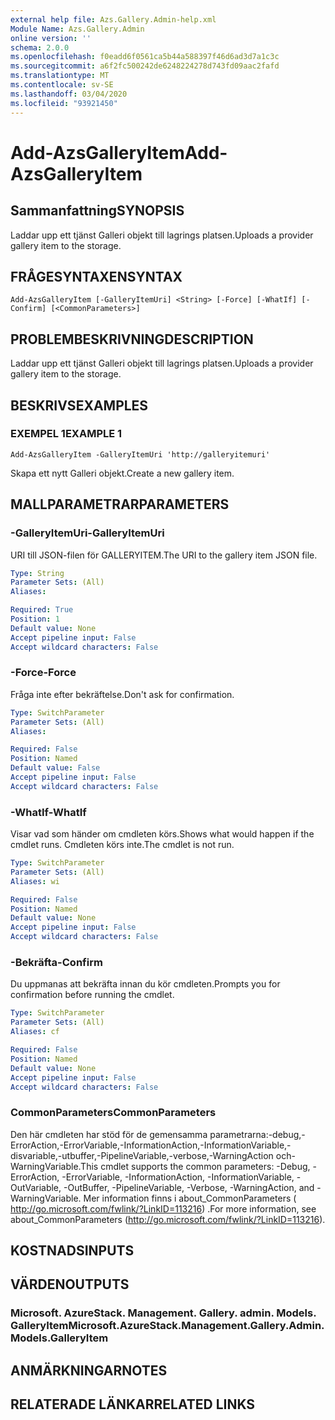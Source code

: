 ```yaml
---
external help file: Azs.Gallery.Admin-help.xml
Module Name: Azs.Gallery.Admin
online version: ''
schema: 2.0.0
ms.openlocfilehash: f0eadd6f0561ca5b44a588397f46d6ad3d7a1c3c
ms.sourcegitcommit: a6f2fc500242de6248224278d743fd09aac2fafd
ms.translationtype: MT
ms.contentlocale: sv-SE
ms.lasthandoff: 03/04/2020
ms.locfileid: "93921450"
---
```

# <span data-ttu-id="ef952-101">Add-AzsGalleryItem</span><span class="sxs-lookup"><span data-stu-id="ef952-101">Add-AzsGalleryItem</span></span>

## <span data-ttu-id="ef952-102">Sammanfattning</span><span class="sxs-lookup"><span data-stu-id="ef952-102">SYNOPSIS</span></span>
<span data-ttu-id="ef952-103">Laddar upp ett tjänst Galleri objekt till lagrings platsen.</span><span class="sxs-lookup"><span data-stu-id="ef952-103">Uploads a provider gallery item to the storage.</span></span>

## <span data-ttu-id="ef952-104">FRÅGESYNTAXEN</span><span class="sxs-lookup"><span data-stu-id="ef952-104">SYNTAX</span></span>

```
Add-AzsGalleryItem [-GalleryItemUri] <String> [-Force] [-WhatIf] [-Confirm] [<CommonParameters>]
```

## <span data-ttu-id="ef952-105">PROBLEMBESKRIVNING</span><span class="sxs-lookup"><span data-stu-id="ef952-105">DESCRIPTION</span></span>
<span data-ttu-id="ef952-106">Laddar upp ett tjänst Galleri objekt till lagrings platsen.</span><span class="sxs-lookup"><span data-stu-id="ef952-106">Uploads a provider gallery item to the storage.</span></span>

## <span data-ttu-id="ef952-107">BESKRIVS</span><span class="sxs-lookup"><span data-stu-id="ef952-107">EXAMPLES</span></span>

### <span data-ttu-id="ef952-108">EXEMPEL 1</span><span class="sxs-lookup"><span data-stu-id="ef952-108">EXAMPLE 1</span></span>
```
Add-AzsGalleryItem -GalleryItemUri 'http://galleryitemuri'
```

<span data-ttu-id="ef952-109">Skapa ett nytt Galleri objekt.</span><span class="sxs-lookup"><span data-stu-id="ef952-109">Create a new gallery item.</span></span>

## <span data-ttu-id="ef952-110">MALLPARAMETRAR</span><span class="sxs-lookup"><span data-stu-id="ef952-110">PARAMETERS</span></span>

### <span data-ttu-id="ef952-111">-GalleryItemUri</span><span class="sxs-lookup"><span data-stu-id="ef952-111">-GalleryItemUri</span></span>
<span data-ttu-id="ef952-112">URI till JSON-filen för GALLERYITEM.</span><span class="sxs-lookup"><span data-stu-id="ef952-112">The URI to the gallery item JSON file.</span></span>

```yaml
Type: String
Parameter Sets: (All)
Aliases:

Required: True
Position: 1
Default value: None
Accept pipeline input: False
Accept wildcard characters: False
```

### <span data-ttu-id="ef952-113">-Force</span><span class="sxs-lookup"><span data-stu-id="ef952-113">-Force</span></span>
<span data-ttu-id="ef952-114">Fråga inte efter bekräftelse.</span><span class="sxs-lookup"><span data-stu-id="ef952-114">Don't ask for confirmation.</span></span>

```yaml
Type: SwitchParameter
Parameter Sets: (All)
Aliases:

Required: False
Position: Named
Default value: False
Accept pipeline input: False
Accept wildcard characters: False
```

### <span data-ttu-id="ef952-115">-WhatIf</span><span class="sxs-lookup"><span data-stu-id="ef952-115">-WhatIf</span></span>
<span data-ttu-id="ef952-116">Visar vad som händer om cmdleten körs.</span><span class="sxs-lookup"><span data-stu-id="ef952-116">Shows what would happen if the cmdlet runs.</span></span>
<span data-ttu-id="ef952-117">Cmdleten körs inte.</span><span class="sxs-lookup"><span data-stu-id="ef952-117">The cmdlet is not run.</span></span>

```yaml
Type: SwitchParameter
Parameter Sets: (All)
Aliases: wi

Required: False
Position: Named
Default value: None
Accept pipeline input: False
Accept wildcard characters: False
```

### <span data-ttu-id="ef952-118">-Bekräfta</span><span class="sxs-lookup"><span data-stu-id="ef952-118">-Confirm</span></span>
<span data-ttu-id="ef952-119">Du uppmanas att bekräfta innan du kör cmdleten.</span><span class="sxs-lookup"><span data-stu-id="ef952-119">Prompts you for confirmation before running the cmdlet.</span></span>

```yaml
Type: SwitchParameter
Parameter Sets: (All)
Aliases: cf

Required: False
Position: Named
Default value: None
Accept pipeline input: False
Accept wildcard characters: False
```

### <span data-ttu-id="ef952-120">CommonParameters</span><span class="sxs-lookup"><span data-stu-id="ef952-120">CommonParameters</span></span>
<span data-ttu-id="ef952-121">Den här cmdleten har stöd för de gemensamma parametrarna:-debug,-ErrorAction,-ErrorVariable,-InformationAction,-InformationVariable,-disvariable,-utbuffer,-PipelineVariable,-verbose,-WarningAction och-WarningVariable.</span><span class="sxs-lookup"><span data-stu-id="ef952-121">This cmdlet supports the common parameters: -Debug, -ErrorAction, -ErrorVariable, -InformationAction, -InformationVariable, -OutVariable, -OutBuffer, -PipelineVariable, -Verbose, -WarningAction, and -WarningVariable.</span></span> <span data-ttu-id="ef952-122">Mer information finns i about_CommonParameters ( http://go.microsoft.com/fwlink/?LinkID=113216) .</span><span class="sxs-lookup"><span data-stu-id="ef952-122">For more information, see about_CommonParameters (http://go.microsoft.com/fwlink/?LinkID=113216).</span></span>

## <span data-ttu-id="ef952-123">KOSTNADS</span><span class="sxs-lookup"><span data-stu-id="ef952-123">INPUTS</span></span>

## <span data-ttu-id="ef952-124">VÄRDEN</span><span class="sxs-lookup"><span data-stu-id="ef952-124">OUTPUTS</span></span>

### <span data-ttu-id="ef952-125">Microsoft. AzureStack. Management. Gallery. admin. Models. GalleryItem</span><span class="sxs-lookup"><span data-stu-id="ef952-125">Microsoft.AzureStack.Management.Gallery.Admin.Models.GalleryItem</span></span>

## <span data-ttu-id="ef952-126">ANMÄRKNINGAR</span><span class="sxs-lookup"><span data-stu-id="ef952-126">NOTES</span></span>

## <span data-ttu-id="ef952-127">RELATERADE LÄNKAR</span><span class="sxs-lookup"><span data-stu-id="ef952-127">RELATED LINKS</span></span>
